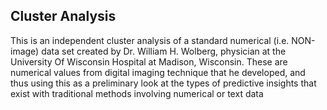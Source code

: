 ## Cluster Analysis
  
This is an independent cluster analysis of a standard numerical (i.e. NON-image) data set created by Dr. William H. Wolberg, physician at the University Of Wisconsin Hospital at Madison, Wisconsin. These are numerical values from digital imaging technique that he developed, and thus using this as a preliminary look at the types of predictive insights that exist with traditional methods involving numerical or text data
